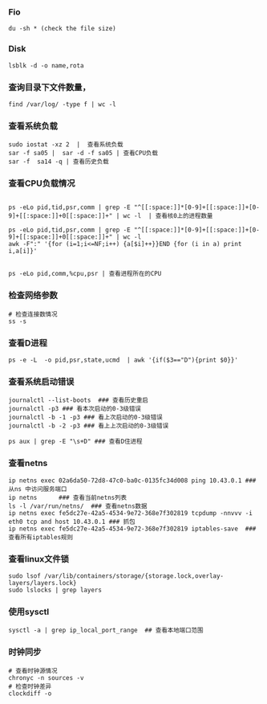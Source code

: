 
### Fio 
````
du -sh * (check the file size)
````

### Disk
````
lsblk -d -o name,rota
````


### 查询目录下文件数量，
````
find /var/log/ -type f | wc -l
````

### 查看系统负载
````
sudo iostat -xz 2  |  查看系统负载
sar -f sa05 |  sar -d -f sa05 | 查看CPU负载
sar -f  sa14 -q | 查看历史负载
````

### 查看CPU负载情况
````

ps -eLo pid,tid,psr,comm | grep -E "^[[:space:]]*[0-9]+[[:space:]]+[0-9]+[[:space:]]+0[[:space:]]+" | wc -l  | 查看核0上的进程数量

ps -eLo pid,tid,psr,comm | grep -E "^[[:space:]]*[0-9]+[[:space:]]+[0-9]+[[:space:]]+0[[:space:]]+" | wc -l
awk -F":" '{for (i=1;i<=NF;i++) {a[$i]++}}END {for (i in a) print i,a[i]}'


ps -eLo pid,comm,%cpu,psr | 查看进程所在的CPU
````

### 检查网络参数
```
# 检查连接数情况
ss -s 
```

### 查看D进程
```
ps -e -L  -o pid,psr,state,ucmd  | awk '{if($3=="D"){print $0}}'
```

### 查看系统启动错误
```
journalctl --list-boots  ### 查看历史重启
journalctl -p3 ### 看本次启动的0-3级错误
journalctl -b -1 -p3 ### 看上次启动的0-3级错误
journalctl -b -2 -p3 ### 看上上次启动的0-3级错误

ps aux | grep -E "\s+D" ### 查看D住进程
```

### 查看netns
```
ip netns exec 02a6da50-72d8-47c0-ba0c-0135fc34d008 ping 10.43.0.1 ### 从ns 中访问服务端口
ip netns      ### 查看当前netns列表
ls -l /var/run/netns/  ### 查看netns数据
ip netns exec fe5dc27e-42a5-4534-9e72-368e7f302819 tcpdump -nnvvv -i eth0 tcp and host 10.43.0.1 ### 抓包
ip netns exec fe5dc27e-42a5-4534-9e72-368e7f302819 iptables-save  ### 查看所有iptables规则
```

### 查看linux文件锁
```azure
sudo lsof /var/lib/containers/storage/{storage.lock,overlay-layers/layers.lock}
sudo lslocks | grep layers
```


### 使用sysctl
```azure
sysctl -a | grep ip_local_port_range  ## 查看本地端口范围
```

### 时钟同步
```azure
# 查看时钟源情况
chronyc -n sources -v  
# 检查时钟差异
clockdiff -o
```